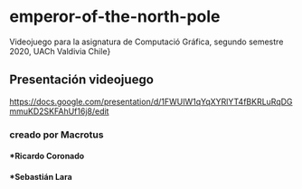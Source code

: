 # emperor-of-the-north-pole
Videojuego para la asignatura de Computació Gráfica, segundo semestre 2020, UACh Valdivia Chile}

## Presentación videojuego

https://docs.google.com/presentation/d/1FWUIW1qYqXYRlYT4fBKRLuRqDGmmuKD2SKFAhUf16j8/edit

### creado por Macrotus
#### *Ricardo Coronado
#### *Sebastián Lara
